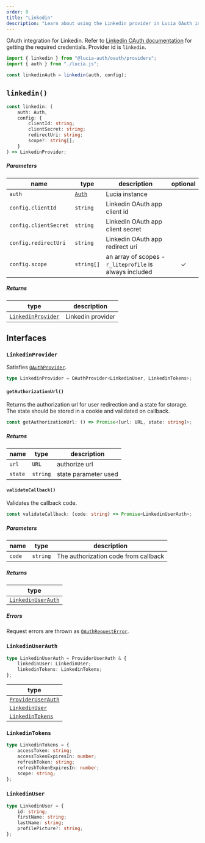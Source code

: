 ```yaml
---
order: 0
title: "Linkedin"
description: "Learn about using the Linkedin provider in Lucia OAuth integration"
---
```


OAuth integration for Linkedin. Refer to [Linkedin OAuth documentation](https:/.microsoft.com/en-us/linkedin/shared/authentication/authorization-code-flow?tabs=HTTPS1) for getting the required credentials. Provider id is `linkedin`.

```ts
import { linkedin } from "@lucia-auth/oauth/providers";
import { auth } from "./lucia.js";

const linkedinAuth = linkedin(auth, config);
```

## `linkedin()`

```ts
const linkedin: (
	auth: Auth,
	config: {
		clientId: string;
		clientSecret: string;
		redirectUri: string;
		scope?: string[];
	}
) => LinkedinProvider;
```

##### Parameters

| name                  | type                                       | description                                             | optional |
| --------------------- | ------------------------------------------ | ------------------------------------------------------- | :------: |
| `auth`                | [`Auth`](/reference/lucia/interfaces/auth) | Lucia instance                                          |          |
| `config.clientId`     | `string`                                   | Linkedin OAuth app client id                            |          |
| `config.clientSecret` | `string`                                   | Linkedin OAuth app client secret                        |          |
| `config.redirectUri`  | `string`                                   | Linkedin OAuth app redirect uri                         |          |
| `config.scope`        | `string[]`                                 | an array of scopes - `r_liteprofile` is always included |    ✓     |

##### Returns

| type                                    | description       |
| --------------------------------------- | ----------------- |
| [`LinkedinProvider`](#linkedinprovider) | Linkedin provider |

## Interfaces

### `LinkedinProvider`

Satisfies [`OAuthProvider`](/reference/oauth/interfaces#oauthprovider).

```ts
type LinkedinProvider = OAuthProvider<LinkedinUser, LinkedinTokens>;
```

#### `getAuthorizationUrl()`

Returns the authorization url for user redirection and a state for storage. The state should be stored in a cookie and validated on callback.

```ts
const getAuthorizationUrl: () => Promise<[url: URL, state: string]>;
```

##### Returns

| name    | type     | description          |
| ------- | -------- | -------------------- |
| `url`   | `URL`    | authorize url        |
| `state` | `string` | state parameter used |

#### `validateCallback()`

Validates the callback code.

```ts
const validateCallback: (code: string) => Promise<LinkedinUserAuth>;
```

##### Parameters

| name   | type     | description                          |
| ------ | -------- | ------------------------------------ |
| `code` | `string` | The authorization code from callback |

##### Returns

| type                                    |
| --------------------------------------- |
| [`LinkedinUserAuth`](#linkedinuserauth) |

##### Errors

Request errors are thrown as [`OAuthRequestError`](/reference/oauth/interfaces#oauthrequesterror).

### `LinkedinUserAuth`

```ts
type LinkedinUserAuth = ProviderUserAuth & {
	linkedinUser: LinkedinUser;
	linkedinTokens: LinkedinTokens;
};
```

| type                                                               |
| ------------------------------------------------------------------ |
| [`ProviderUserAuth`](/reference/oauth/interfaces#provideruserauth) |
| [`LinkedinUser`](#linkedinuser)                                    |
| [`LinkedinTokens`](#linkedintokens)                                |

### `LinkedinTokens`

```ts
type LinkedinTokens = {
	accessToken: string;
	accessTokenExpiresIn: number;
	refreshToken: string;
	refreshTokenExpiresIn: number;
	scope: string;
};
```

### `LinkedinUser`

```ts
type LinkedinUser = {
	id: string;
	firstName: string;
	lastName: string;
	profilePicture?: string;
};
```
